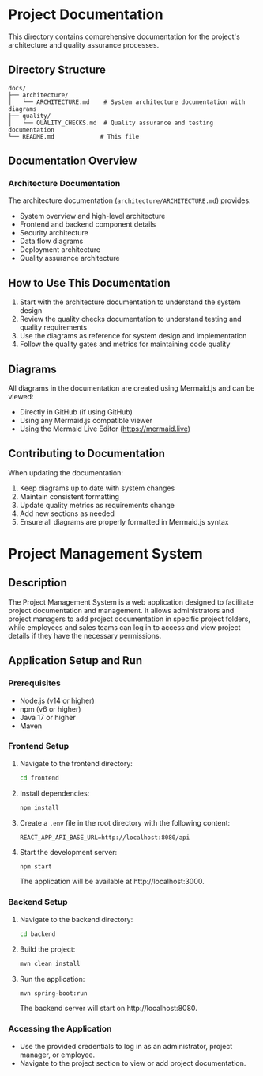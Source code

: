 # Project Documentation

This directory contains comprehensive documentation for the project's architecture and quality assurance processes.

## Directory Structure

```
docs/
├── architecture/
│   └── ARCHITECTURE.md    # System architecture documentation with diagrams
├── quality/
│   └── QUALITY_CHECKS.md  # Quality assurance and testing documentation
└── README.md             # This file
```

## Documentation Overview

### Architecture Documentation
The architecture documentation (`architecture/ARCHITECTURE.md`) provides:
- System overview and high-level architecture
- Frontend and backend component details
- Security architecture
- Data flow diagrams
- Deployment architecture
- Quality assurance architecture

## How to Use This Documentation

1. Start with the architecture documentation to understand the system design
2. Review the quality checks documentation to understand testing and quality requirements
3. Use the diagrams as reference for system design and implementation
4. Follow the quality gates and metrics for maintaining code quality

## Diagrams

All diagrams in the documentation are created using Mermaid.js and can be viewed:
- Directly in GitHub (if using GitHub)
- Using any Mermaid.js compatible viewer
- Using the Mermaid Live Editor (https://mermaid.live)

## Contributing to Documentation

When updating the documentation:
1. Keep diagrams up to date with system changes
2. Maintain consistent formatting
3. Update quality metrics as requirements change
4. Add new sections as needed
5. Ensure all diagrams are properly formatted in Mermaid.js syntax

# Project Management System

## Description
The Project Management System is a web application designed to facilitate project documentation and management. It allows administrators and project managers to add project documentation in specific project folders, while employees and sales teams can log in to access and view project details if they have the necessary permissions.

## Application Setup and Run

### Prerequisites
- Node.js (v14 or higher)
- npm (v6 or higher)
- Java 17 or higher
- Maven

### Frontend Setup
1. Navigate to the frontend directory:
   ```bash
   cd frontend
   ```
2. Install dependencies:
   ```bash
   npm install
   ```
3. Create a `.env` file in the root directory with the following content:
   ```
   REACT_APP_API_BASE_URL=http://localhost:8080/api
   ```
4. Start the development server:
   ```bash
   npm start
   ```
   The application will be available at http://localhost:3000.

### Backend Setup
1. Navigate to the backend directory:
   ```bash
   cd backend
   ```
2. Build the project:
   ```bash
   mvn clean install
   ```
3. Run the application:
   ```bash
   mvn spring-boot:run
   ```
   The backend server will start on http://localhost:8080.

### Accessing the Application
- Use the provided credentials to log in as an administrator, project manager, or employee.
- Navigate to the project section to view or add project documentation. 
